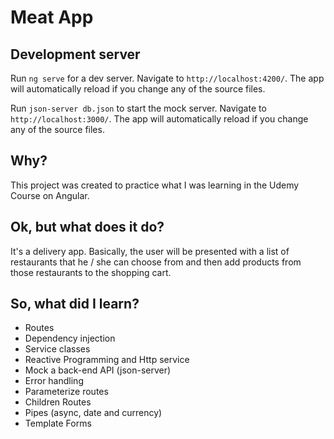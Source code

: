 # Meat App

## Development server

Run `ng serve` for a dev server. Navigate to `http://localhost:4200/`. The app will automatically reload if you change any of the source files.

Run `json-server db.json` to start the mock server. Navigate to `http://localhost:3000/`. The app will automatically reload if you change any of the source files.

## Why?

This project was created to practice what I was learning in the Udemy Course on Angular.

## Ok, but what does it do? 

It's a delivery app. 
Basically, the user will be presented with a list of restaurants that he / she can choose from and then add products from those restaurants to the shopping cart.

## So, what did I learn?
- Routes
- Dependency injection
- Service classes
- Reactive Programming and Http service
- Mock a back-end API (json-server)
- Error handling
- Parameterize routes
- Children Routes
- Pipes (async, date and currency)
- Template Forms